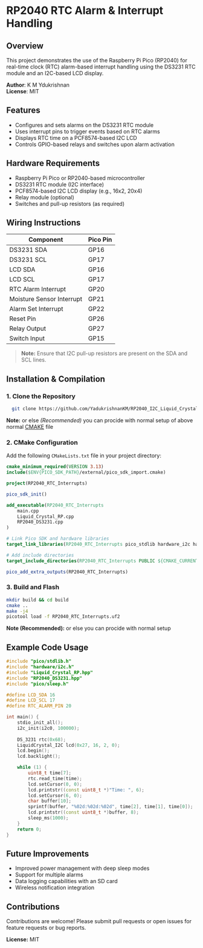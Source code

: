 # RP2040 RTC Alarm & Interrupt Handling

## Overview
This project demonstrates the use of the Raspberry Pi Pico (RP2040) for real-time clock (RTC) alarm-based interrupt handling using the DS3231 RTC module and an I2C-based LCD display.

**Author**: K M Ydukrishnan  
**License**: MIT  

## Features
- Configures and sets alarms on the DS3231 RTC module
- Uses interrupt pins to trigger events based on RTC alarms
- Displays RTC time on a PCF8574-based I2C LCD
- Controls GPIO-based relays and switches upon alarm activation

## Hardware Requirements
- Raspberry Pi Pico or RP2040-based microcontroller
- DS3231 RTC module (I2C interface)
- PCF8574-based I2C LCD display (e.g., 16x2, 20x4)
- Relay module (optional)
- Switches and pull-up resistors (as required)

## Wiring Instructions

| Component | Pico Pin |
|-----------|---------|
| DS3231 SDA | GP16 |
| DS3231 SCL | GP17 |
| LCD SDA | GP16 |
| LCD SCL | GP17 |
| RTC Alarm Interrupt | GP20 |
| Moisture Sensor Interrupt | GP21 |
| Alarm Set Interrupt | GP22 |
| Reset Pin | GP26 |
| Relay Output | GP27 |
| Switch Input | GP15 |

> **Note:** Ensure that I2C pull-up resistors are present on the SDA and SCL lines.

## Installation & Compilation
### 1. Clone the Repository
```sh
  git clone https://github.com/YadukrishnanKM/RP2040_I2C_Liquid_Crystal/tree/main/example
```
**Note:** or else *(Recommended)* you can procide with normal setup of above normal [CMAKE](https://github.com/YadukrishnanKM/RP2040_I2C_Liquid_Crystal/blob/main/example/CMakeLists.txt) file
### 2. CMake Configuration
Add the following `CMakeLists.txt` file in your project directory:
```cmake
cmake_minimum_required(VERSION 3.13)
include($ENV{PICO_SDK_PATH}/external/pico_sdk_import.cmake)

project(RP2040_RTC_Interrupts)

pico_sdk_init()

add_executable(RP2040_RTC_Interrupts
    main.cpp
    Liquid_Crystal_RP.cpp
    RP2040_DS3231.cpp
)

# Link Pico SDK and hardware libraries
target_link_libraries(RP2040_RTC_Interrupts pico_stdlib hardware_i2c hardware_rtc)

# Add include directories
target_include_directories(RP2040_RTC_Interrupts PUBLIC ${CMAKE_CURRENT_LIST_DIR})

pico_add_extra_outputs(RP2040_RTC_Interrupts)
```

### 3. Build and Flash
```sh
mkdir build && cd build
cmake ..
make -j4
picotool load -f RP2040_RTC_Interrupts.uf2
```
**Note (Recommended):** or else you can procide with normal setup 

## Example Code Usage
```cpp
#include "pico/stdlib.h"
#include "hardware/i2c.h"
#include "Liquid_Crystal_RP.hpp"
#include "RP2040_DS3231.hpp"
#include "pico/sleep.h"

#define LCD_SDA 16
#define LCD_SCL 17
#define RTC_ALARM_PIN 20

int main() {
    stdio_init_all();
    i2c_init(i2c0, 100000);
    
    DS_3231 rtc(0x68);
    LiquidCrystal_I2C lcd(0x27, 16, 2, 0);
    lcd.begin();
    lcd.backlight();

    while (1) {
        uint8_t time[7];
        rtc.read_time(time);
        lcd.setCursor(0, 0);
        lcd.printstr((const uint8_t *)"Time: ", 6);
        lcd.setCursor(6, 0);
        char buffer[10];
        sprintf(buffer, "%02d:%02d:%02d", time[2], time[1], time[0]);
        lcd.printstr((const uint8_t *)buffer, 8);
        sleep_ms(1000);
    }
    return 0;
}
```

## Future Improvements
- Improved power management with deep sleep modes
- Support for multiple alarms
- Data logging capabilities with an SD card
- Wireless notification integration

## Contributions
Contributions are welcome! Please submit pull requests or open issues for feature requests or bug reports.

**License:** MIT

